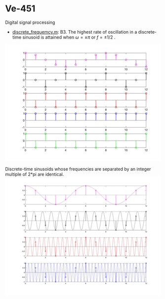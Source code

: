 # Ve-451
Digital signal processing

- [discrete_frequemcy.m](https://github.com/YunyyYY/Ve451/blob/master/discrete_frequency.m):
B3. The highest rate of oscillation in a discrete-time sinusoid is attained when $\omega = \pm \pi$ or $f = \pm 1/2$ .
<img src='omega.jpg' width = 600/>

Discrete-time sinusoids whose frequencies are separated by an integer multiple of 2\*pi are identical.
<img src='discrete_frequency.jpg' width = 600/>
